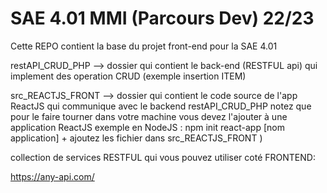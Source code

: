 # SAE 4.01 MMI (Parcours Dev) 22/23 

Cette REPO contient la base du projet front-end pour la SAE 4.01 

restAPI_CRUD_PHP --> dossier qui contient le back-end (RESTFUL api) qui implement des operation CRUD (exemple insertion ITEM)

src_REACTJS_FRONT --> dossier qui contient le code source de l'app ReactJS qui communique avec le backend restAPI_CRUD_PHP
                      notez que pour le faire tourner dans votre machine vous devez l'ajouter à une application ReactJS 
                      exemple en NodeJS : npm init react-app [nom application] + ajoutez les fichier dans src_REACTJS_FRONT )

collection de services RESTFUL qui vous pouvez utiliser coté FRONTEND:

https://any-api.com/
